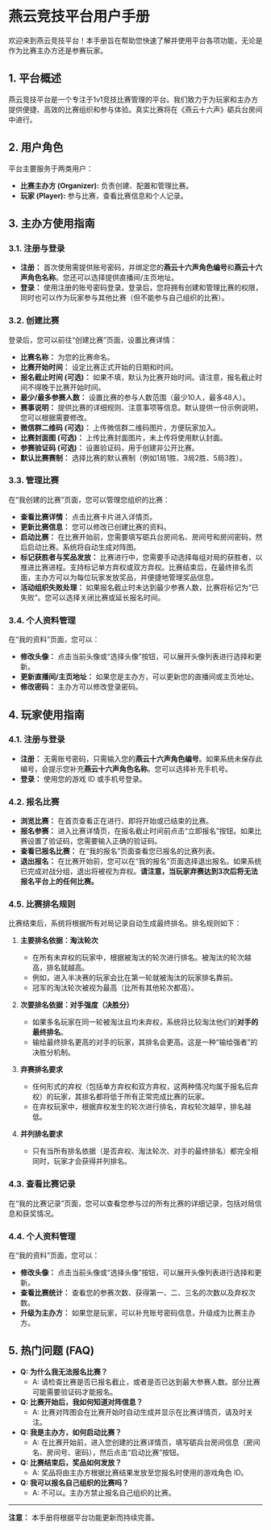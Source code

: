 # 燕云竞技平台用户手册

欢迎来到燕云竞技平台！本手册旨在帮助您快速了解并使用平台各项功能，无论是作为比赛主办方还是参赛玩家。

## 1. 平台概述

燕云竞技平台是一个专注于1v1竞技比赛管理的平台。我们致力于为玩家和主办方提供便捷、高效的比赛组织和参与体验。真实比赛将在《燕云十六声》砺兵台房间中进行。

## 2. 用户角色

平台主要服务于两类用户：

*   **比赛主办方 (Organizer):** 负责创建、配置和管理比赛。
*   **玩家 (Player):** 参与比赛，查看比赛信息和个人记录。

## 3. 主办方使用指南

### 3.1. 注册与登录

*   **注册：** 首次使用需提供账号密码，并绑定您的**燕云十六声角色编号**和**燕云十六声角色名称**。您还可以选择提供直播间/主页地址。
*   **登录：** 使用注册的账号密码登录。登录后，您将拥有创建和管理比赛的权限，同时也可以作为玩家参与其他比赛（但不能参与自己组织的比赛）。

### 3.2. 创建比赛

登录后，您可以前往“创建比赛”页面，设置比赛详情：

*   **比赛名称：** 为您的比赛命名。
*   **比赛开始时间：** 设定比赛正式开始的日期和时间。
*   **报名截止时间 (可选)：** 如果不填，默认为比赛开始时间。请注意，报名截止时间不得晚于比赛开始时间。
*   **最少/最多参赛人数：** 设置比赛的参与人数范围（最少10人，最多48人）。
*   **赛事说明：** 提供比赛的详细规则、注意事项等信息。默认提供一份示例说明，您可以根据需要修改。
*   **微信群二维码 (可选)：** 上传微信群二维码图片，方便玩家加入。
*   **比赛封面图 (可选)：** 上传比赛封面图片，未上传将使用默认封面。
*   **参赛验证码 (可选)：** 设置验证码，用于创建非公开比赛。
*   **默认比赛赛制：** 选择比赛的默认赛制（例如1局1胜、3局2胜、5局3胜）。

### 3.3. 管理比赛

在“我创建的比赛”页面，您可以管理您组织的比赛：

*   **查看比赛详情：** 点击比赛卡片进入详情页。
*   **更新比赛信息：** 您可以修改已创建比赛的资料。
*   **启动比赛：** 在比赛开始前，您需要填写砺兵台房间名、房间号和房间密码，然后启动比赛。系统将自动生成对阵图。
*   **标记获胜者与奖品发放：** 比赛进行中，您需要手动选择每组对局的获胜者，以推进比赛进程。支持标记单方弃权或双方弃权。比赛结束后，在最终排名页面，主办方可以为每位玩家发放奖品，并便捷地管理奖品信息。
*   **活动组织失败处理：** 如果报名截止时未达到最少参赛人数，比赛将标记为“已失败”。您可以选择关闭比赛或延长报名时间。

### 3.4. 个人资料管理

在“我的资料”页面，您可以：

*   **修改头像：** 点击当前头像或“选择头像”按钮，可以展开头像列表进行选择和更新。
*   **更新直播间/主页地址：** 如果您是主办方，可以更新您的直播间或主页地址。
*   **修改密码：** 主办方可以修改登录密码。

## 4. 玩家使用指南

### 4.1. 注册与登录

*   **注册：** 无需账号密码，只需输入您的**燕云十六声角色编号**。如果系统未保存此编号，会提示您补充**燕云十六声角色名称**。您可以选择补充手机号。
*   **登录：** 使用您的游戏 ID 或手机号登录。

### 4.2. 报名比赛

*   **浏览比赛：** 在首页查看正在进行、即将开始或已结束的比赛。
*   **报名参赛：** 进入比赛详情页，在报名截止时间前点击“立即报名”按钮。如果比赛设置了验证码，您需要输入正确的验证码。
*   **查看已报名比赛：** 在“我的报名”页面查看您已报名的比赛列表。
*   **退出报名：** 在比赛开始前，您可以在“我的报名”页面选择退出报名。如果系统已完成对战分组，退出将被视为弃权。**请注意，当玩家弃赛达到3次后将无法报名平台上的任何比赛。**

### 4.5. 比赛排名规则

比赛结束后，系统将根据所有对局记录自动生成最终排名。排名规则如下：

1.  **主要排名依据：淘汰轮次**
    *   在所有未弃权的玩家中，根据被淘汰的轮次进行排名。被淘汰的轮次越高，排名就越高。
    *   例如，进入半决赛的玩家会比在第一轮就被淘汰的玩家排名靠前。
    *   冠军的淘汰轮次被视为最高（比所有其他轮次都高）。

2.  **次要排名依据：对手强度（决胜分）**
    *   如果多名玩家在同一轮被淘汰且均未弃权，系统将比较淘汰他们的**对手的最终排名**。
    *   输给最终排名更高的对手的玩家，其排名会更高。这是一种“输给强者”的决胜分机制。

3.  **弃赛排名要求**
    *   任何形式的弃权（包括单方弃权和双方弃权，这两种情况均属于报名后弃权）的玩家，其排名都将低于所有正常完成比赛的玩家。
    *   在弃权玩家中，根据弃权发生的轮次进行排名，弃权轮次越早，排名越低。

4.  **并列排名要求**
    *   只有当所有排名依据（是否弃权、淘汰轮次、对手的最终排名）都完全相同时，玩家才会获得并列排名。

### 4.3. 查看比赛记录

在“我的比赛记录”页面，您可以查看您参与过的所有比赛的详细记录，包括对局信息和获奖情况。

### 4.4. 个人资料管理

在“我的资料”页面，您可以：

*   **修改头像：** 点击当前头像或“选择头像”按钮，可以展开头像列表进行选择和更新。
*   **查看比赛统计：** 查看您的参赛次数、获得第一、二、三名的次数以及弃权次数。
*   **升级为主办方：** 如果您是玩家，可以补充账号密码信息，升级成为比赛主办方。

## 5. 热门问题 (FAQ)

*   **Q: 为什么我无法报名比赛？**
    *   A: 请检查比赛是否已报名截止，或者是否已达到最大参赛人数。部分比赛可能需要验证码才能报名。
*   **Q: 比赛开始后，我如何知道对阵信息？**
    *   A: 比赛对阵图会在比赛开始时自动生成并显示在比赛详情页，请及时关注。
*   **Q: 我是主办方，如何启动比赛？**
    *   A: 在比赛开始前，进入您创建的比赛详情页，填写砺兵台房间信息（房间名、房间号、密码），然后点击“启动比赛”按钮。
*   **Q: 比赛结束后，奖品如何发放？**
    *   A: 奖品将由主办方根据比赛结果发放至您报名时使用的游戏角色 ID。
*   **Q: 我可以报名自己组织的比赛吗？**
    *   A: 不可以。主办方禁止报名自己组织的比赛。

---

**注意：** 本手册将根据平台功能更新而持续完善。